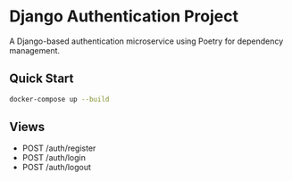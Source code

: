# Django Authentication Project

A Django-based authentication microservice using Poetry for dependency management.


## Quick Start

```bash
docker-compose up --build
```

## Views 

- POST /auth/register
- POST /auth/login
- POST /auth/logout
